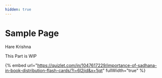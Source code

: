 ```yaml
---
hidden: true
---
```


# Sample Page

Hare Krishna

This Part is WIP

{% embed url="https://quizlet.com/in/1047617229/importance-of-sadhana-in-book-distribution-flash-cards/?i=6l2jid&x=1jqt" fullWidth="true" %}
